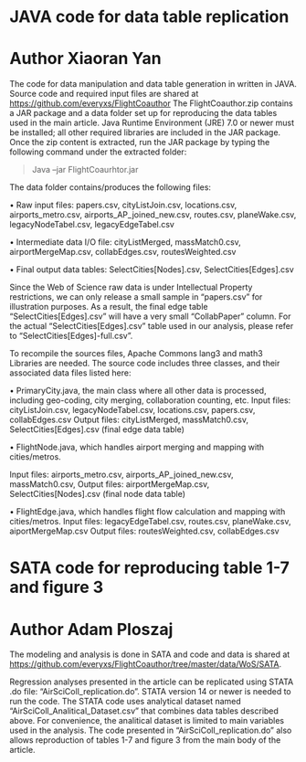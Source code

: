 # JAVA code for data table replication
# Author Xiaoran Yan

The code for data manipulation and data table generation in written in JAVA. Source code and required input files are shared at https://github.com/everyxs/FlightCoauthor 
The FlightCoauthor.zip contains a JAR package and a data folder set up for reproducing the data tables used in the main article. Java Runtime Environment (JRE) 7.0 or newer must be installed; all other required libraries are included in the JAR package. Once the zip content is extracted, run the JAR package by typing the following command under the extracted folder:
> Java –jar FlightCoaurhtor.jar

The data folder contains/produces the following files: 

•	Raw input files: papers.csv, cityListJoin.csv, locations.csv, airports_metro.csv, airports_AP_joined_new.csv, routes.csv, planeWake.csv, legacyNodeTabel.csv, legacyEdgeTabel.csv

•	Intermediate data I/O file: cityListMerged, massMatch0.csv, airportMergeMap.csv, collabEdges.csv, routesWeighted.csv

•	Final output data tables: SelectCities[Nodes].csv, SelectCities[Edges].csv

Since the Web of Science raw data is under Intellectual Property restrictions, we can only release a small sample in “papers.csv” for illustration purposes. As a result, the final edge table “SelectCities[Edges].csv” will have a very small “CollabPaper” column. For the actual “SelectCities[Edges].csv” table used in our analysis, please refer to “SelectCities[Edges]-full.csv”.

To recompile the sources files, Apache Commons lang3 and math3 Libraries are needed. The source code includes three classes, and their associated data files listed here:

•	PrimaryCity.java, the main class where all other data is processed, including geo-coding, city merging, collaboration counting, etc.
Input files: cityListJoin.csv, legacyNodeTabel.csv, locations.csv, papers.csv, collabEdges.csv
Output files: cityListMerged, massMatch0.csv, SelectCities[Edges].csv (final edge data table)

•	FlightNode.java, which handles airport merging and mapping with cities/metros.

Input files: airports_metro.csv, airports_AP_joined_new.csv, massMatch0.csv, 
Output files: airportMergeMap.csv, SelectCities[Nodes].csv (final node data table)

•	FlightEdge.java, which handles flight flow calculation and mapping with cities/metros.
Input files: legacyEdgeTabel.csv, routes.csv, planeWake.csv, aiportMergeMap.csv
Output files: routesWeighted.csv, collabEdges.csv

# SATA code for reproducing table 1-7 and figure 3
# Author Adam Ploszaj 
The modeling and analysis is done in SATA and code and data is shared at https://github.com/everyxs/FlightCoauthor/tree/master/data/WoS/SATA.
 
Regression analyses presented in the article can be replicated using STATA .do file: “AirSciColl_replication.do”. STATA version 14 or newer is needed to run the code. The STATA code uses analytical dataset named “AirSciColl_Analitical_Dataset.csv” that combines data tables described above. For convenience, the analitical dataset is limited to main variables used in the analysis. The code presented in “AirSciColl_replication.do” also allows reproduction of tables 1-7 and figure 3 from the main body of the article. 
